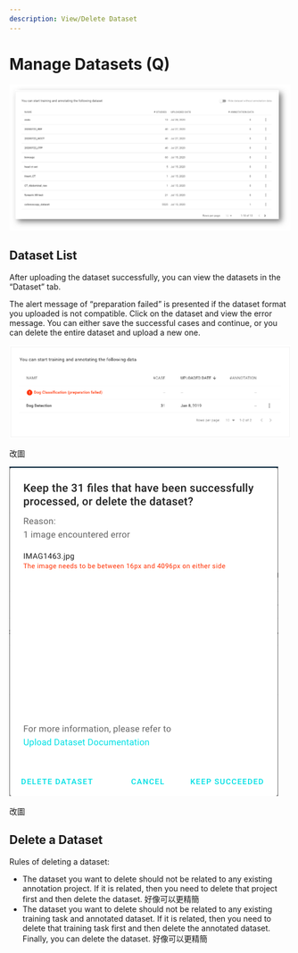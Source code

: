 ```yaml
---
description: View/Delete Dataset
---
```


# Manage Datasets \(Q\)

![](../.gitbook/assets/image%20%28112%29.png)

## Dataset List

After uploading the dataset successfully, you can view the datasets in the “Dataset” tab. 

  
The alert message of “preparation failed” is presented if the dataset format you uploaded is not compatible. Click on the dataset and view the error message. You can either save the successful cases and continue, or you can delete the entire dataset and upload a new one.

![](../.gitbook/assets/picture58.png)

改圖

![&#x6539;&#x5716;](../.gitbook/assets/picture59.png)

改圖



## Delete a Dataset

Rules of deleting a dataset: 

* The dataset you want to delete should not be related to any existing annotation project. If it is related, then you need to delete that project first and then delete the dataset. 好像可以更精簡
* The dataset you want to delete should not be related to any existing training task and annotated dataset. If it is related, then you need to delete that training task first and then delete the annotated dataset. Finally, you can delete the dataset. 好像可以更精簡

